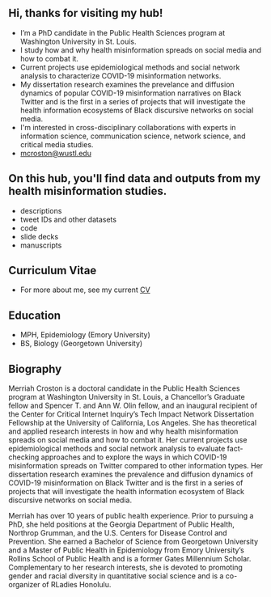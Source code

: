 ## Hi, thanks for visiting my hub! 

- I’m a PhD candidate in the Public Health Sciences program at Washington University in St. Louis. 
- I study how and why health misinformation spreads on social media and how to combat it.
- Current projects use epidemiological methods and social network analysis to characterize COVID-19 misinformation networks.
- My dissertation research examines the prevelance and diffusion dynamics of popular COVID-19 misinformation narratives on Black Twitter and is the first in a series of projects that will investigate the health information ecosystems of Black discursive networks on social media. 
- I'm interested in cross-disciplinary collaborations with experts in information science, communication science, network science, and critical media studies.
- mcroston@wustl.edu

## On this hub, you'll find data and outputs from my health misinformation studies.

- descriptions
- tweet IDs and other datasets
- code
- slide decks
- manuscripts

## Curriculum Vitae

- For more about me, see my current [CV](https://wustl.box.com/s/y1bpdqkixhrzcehsudrzpwqzxxdh5lzu)

## Education

- MPH, Epidemiology (Emory University)
- BS, Biology (Georgetown University)

<!---
mcroston/mcroston is a ✨ special ✨ repository because its `README.md` (this file) appears on your GitHub profile.
You can click the Preview link to take a look at your changes.
--->

## Biography

Merriah Croston is a doctoral candidate in the Public Health Sciences program at Washington University in St. Louis, a Chancellor’s Graduate fellow and Spencer T. and Ann W. Olin fellow, and an inaugural recipient of the Center for Critical Internet Inquiry’s Tech Impact Network Dissertation Fellowship at the University of California, Los Angeles. She has theoretical and applied research interests in how and why health misinformation spreads on social media and how to combat it. Her current projects use epidemiological methods and social network analysis to evaluate fact-checking approaches and to explore the ways in which COVID-19 misinformation spreads on Twitter compared to other information types. Her dissertation research examines the prevalence and diffusion dynamics of COVID-19 misinformation on Black Twitter and is the first in a series of projects that will investigate the health information ecosystem of Black discursive networks on social media.

Merriah has over 10 years of public health experience. Prior to pursuing a PhD, she held positions at the Georgia Department of Public Health, Northrop Grumman, and the U.S. Centers for Disease Control and Prevention. She earned a Bachelor of Science from Georgetown University and a Master of Public Health in Epidemiology from Emory University’s Rollins School of Public Health and is a former Gates Millennium Scholar. Complementary to her research interests, she is devoted to promoting gender and racial diversity in quantitative social science and is a co-organizer of RLadies Honolulu.


